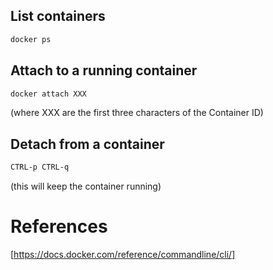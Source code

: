 ## List containers
```bash
docker ps
```

## Attach to a running container
```bash
docker attach XXX
```
(where XXX are the first three characters of the Container ID)

## Detach from a container 
```bash
CTRL-p CTRL-q
```
(this will keep the container running)

# References

[https://docs.docker.com/reference/commandline/cli/]
